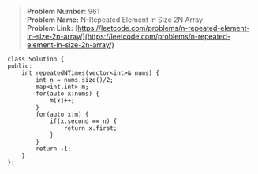 > **Problem Number:** 961 <br>
> **Problem Name:** N-Repeated Element in Size 2N Array <br>
> **Problem Link:** [https://leetcode.com/problems/n-repeated-element-in-size-2n-array/](https://leetcode.com/problems/n-repeated-element-in-size-2n-array/) <br>

    class Solution {
    public:
        int repeatedNTimes(vector<int>& nums) {
            int n = nums.size()/2;
            map<int,int> m;
            for(auto x:nums) {
                m[x]++;
            }
            for(auto x:m) {
                if(x.second == n) {
                    return x.first;
                }
            }
            return -1;
        }
    };